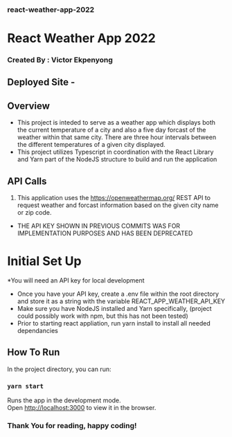 ### react-weather-app-2022

# React Weather App 2022

### Created By : Victor Ekpenyong

## Deployed Site - 

## Overview

- This project is inteded to serve as a weather app which displays both the current temperature of a city and also a five day forcast of the weather within that same city. There are three hour intervals between the different temperatures of a given city displayed.
- This project utilizes Typescript in coordination with the React Library and Yarn part of the NodeJS structure to build and run the application

## API Calls
1. This application uses the https://openweathermap.org/ REST API to request weather and forcast information based on the given city name or zip code.
* THE API KEY SHOWN IN PREVIOUS COMMITS WAS FOR IMPLEMENTATION PURPOSES AND HAS BEEN DEPRECATED

# Initial Set Up

*You will need an API key for local development
* Once you have your API key, create a .env file within the root directory and store it as a string with the variable REACT_APP_WEATHER_API_KEY
* Make sure you have NodeJS installed and Yarn specifically, (project could possibly work with npm, but this has not been tested) 
* Prior to starting react appliation, run yarn install to install all needed dependancies

## How To Run

In the project directory, you can run:
### `yarn start`
Runs the app in the development mode.\
Open [http://localhost:3000](http://localhost:3000) to view it in the browser.

### Thank You for reading, happy coding!
